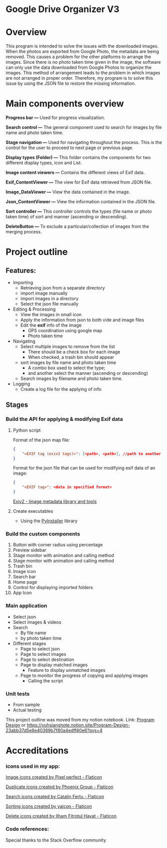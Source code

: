 # Google Drive Organizer V3

# Overview

This program is intended to solve the issues with the downloaded images. When the photos are exported from Google Photo, the metadata are being removed. This causes a problem for the other platforms to arrange the images. Since there is no photo taken time given in the image, the software can only use the data downloaded from Google Photos to organize the images. This method of arrangement leads to the problem in which images are not arranged in proper order. Therefore, my program is to solve this issue by using the JSON file to restore the missing information.

# Main components overview

**Progress bar —** Used for progress visualization.

**Search control —** The general component used to search for images by file name and photo taken time.

**Stage navigation —** Used for navigating throughout the process. This is the control for the user to proceed to next page or previous page.

**Display types (Folder) —** This folder contains the components for two different display types, icon and List.

**Image content viewers —** Contains the different views of Exif data.

**Exif_ContentViewer —** The view for Exif data retrieved from JSON file.

**Image_DataViewer —** View the data contained in the image.

**Json_ContentViewer —** View the information contained in the JSON file.

**Sort controller —** This controller controls the types (file name or photo taken time) of sort and manner (ascending or descending).

**DeleteButton —** To exclude a particular/collection of images from the merging process.

# Project outline
## Features:

- Importing
    - Retrieving json from a separate directory
    - import image manually
    - import images in a directory
    - Select the json file manually
- Editing & Processing
    - View the images in small icon
    - Apply the information from json to both vide and image files
    - Edit the **exif** info of the image
        - GPS coordination using google map
        - Photo taken time
- Navigating
    - Select multiple images to remove from the list
        - There should be a check box for each image
        - When checked, a trash bin should appear
    - sort images by file name and photo taken time
        - A combo box used to select the type;
        - and another select the manner (ascending or descending)
    - Search images by filename and photo taken time.
- Logging
    - Create a log file for the applying of info

## Stages

### Build the API for applying & modifying Exif data

1. Python script
    
    Format of the json map file:
    
    ```json
    {
    	"<EXIF tag (exiv2 tags)>": [<path>, <path>], //path to another document
    }
    ```
    
    Format for the json file that can be used for modifying exif data of an image:
    
    ```json
    {
    	"<EXIF tag>": <data in specified format>
    }
    ```
    
    [Exiv2 - Image metadata library and tools](https://exiv2.org/tags.html)
    
2. Create executables
    - Using the [PyInstaller](https://pyinstaller.org/en/stable/) library

### Build the custom components

1. Button with corner radius using percentage
2. Preview sidebar
3. Stage monitor with animation and calling method
4. Stage monitor with animation and calling method
5. Trash bin
6. Image icon
7. Search bar
8. Home page
9. Control for displaying imported folders
10. App Icon

### Main application

- Select json
- Select images & videos
- Search
    - By file name
    - by photo taken time
- Different stages
    - Page to select json
    - Page to select images
    - Page to select destination
    - Page to display matched images
        - Feature to display unmatched images
    - Page to monitor the progress of copying and applying images
        - Calling the script

### Unit tests
- From sample
- Actual testing

This project outline was moved from my notion notebook. Link: [Program Design](https://yuhsiangnote.notion.site/Program-Design-23abb37d5e8e40369b7f80a4edff40e6?pvs=4) or https://yuhsiangnote.notion.site/Program-Design-23abb37d5e8e40369b7f80a4edff40e6?pvs=4

# Accreditations
### icons used in my app:

<a href="https://www.flaticon.com/free-icons/image" title="image icons">Image icons created by Pixel perfect - Flaticon</a>

<a href="https://www.flaticon.com/free-icons/duplicate" title="duplicate icons">Duplicate icons created by Phoenix Group - Flaticon</a>

<a href="https://www.flaticon.com/free-icons/search" title="search icons">Search icons created by Catalin Fertu - Flaticon</a>

<a href="https://www.flaticon.com/free-icons/sorting" title="sorting icons">Sorting icons created by yaicon - Flaticon</a>

<a href="https://www.flaticon.com/free-icons/delete" title="delete icons">Delete icons created by Ilham Fitrotul Hayat - Flaticon</a>

### Code references:

Special thanks to the Stack Overflow community
